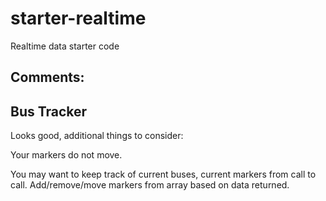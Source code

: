 # starter-realtime
Realtime data starter code

Comments:
---------

Bus Tracker
-------------
Looks good, additional things to consider:

Your markers do not move.

You may want to keep track of current buses, current markers from call to call. Add/remove/move markers from array based on data returned.
